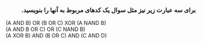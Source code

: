 <div dir="rtl">
  
  ### برای سه عبارت زیر نیز مثل سوال یک کدهای مربوط به آنها را بنویسید.
 </div>
 
 (A AND B) OR (B OR C) XOR (A NAND B)<br/>
 (A AND B OR C) OR (C NAND B)<br/>
 (A XOR B) AND (B OR C) AND (C AND D)<br/>
